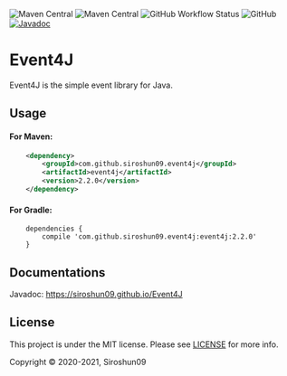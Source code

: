 ![Maven Central](https://img.shields.io/maven-central/v/com.github.siroshun09.event4j/event4j)
![Maven Central](https://img.shields.io/nexus/s/com.github.siroshun09.event4j/event4j?label=snapshot&server=https%3A%2F%2Foss.sonatype.org)
![GitHub Workflow Status](https://img.shields.io/github/workflow/status/Siroshun09/Event4J/Maven)
![GitHub](https://img.shields.io/github/license/Siroshun09/Event4J)
[![Javadoc](https://img.shields.io/badge/javadoc-page-orange)](https://siroshun09.github.io/Event4J/)

# Event4J

Event4J is the simple event library for Java.

## Usage

#### For Maven:

```xml
    <dependency>
        <groupId>com.github.siroshun09.event4j</groupId>
        <artifactId>event4j</artifactId>
        <version>2.2.0</version>
    </dependency>
```

#### For Gradle:

```
    dependencies {
        compile 'com.github.siroshun09.event4j:event4j:2.2.0'
    }
```

## Documentations

Javadoc: https://siroshun09.github.io/Event4J

## License

This project is under the MIT license. Please see [LICENSE](LICENSE) for more info.

Copyright © 2020-2021, Siroshun09
